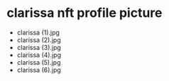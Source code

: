 # clarissa nft profile picture

- clarissa (1).jpg
- clarissa (2).jpg
- clarissa (3).jpg
- clarissa (4).jpg
- clarissa (5).jpg
- clarissa (6).jpg
